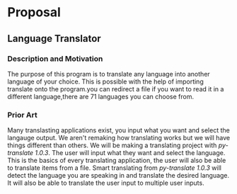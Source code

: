 # Proposal

## Language Translator

### Description and Motivation
The purpose of this program is to translate any language into another language of your choice.
This is possible with the help of importing translate onto the program.you can redirect a file if you want to read it in a different language,there are 71 languages you can choose from.

### Prior Art
Many translasting applications exist, you input what you want and select the langauge output. We aren't remaking how translating works but we will have things different than others. We will be making a translating project with *py-translate 1.0.3*. The user will input what they want and select the language. This is the basics of every translating application, the user will also be able to translate items from a file. Smart translating from *py-translate 1.0.3* will detect the language you are speaking in and translate the desired language. It will also be able to translate the user input to multiple user inputs.
